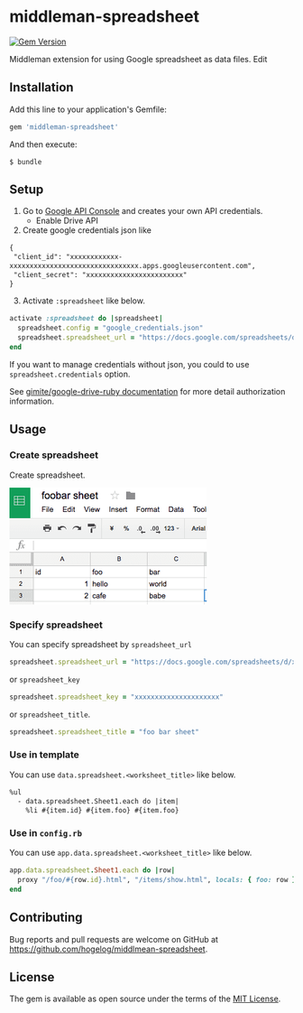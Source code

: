 # middleman-spreadsheet
[![Gem Version](https://badge.fury.io/rb/middleman-spreadsheet.svg)](http://badge.fury.io/rb/middleman-spreadsheet)

Middleman extension for using Google spreadsheet as data files. Edit

## Installation

Add this line to your application's Gemfile:

```ruby
gem 'middleman-spreadsheet'
```

And then execute:
```
$ bundle
```

## Setup

1. Go to [Google API Console](https://console.developers.google.com/apis/credentials) and creates your own API credentials.
    - Enable Drive API
2. Create google credentials json like
```
{
 "client_id": "xxxxxxxxxxxx-xxxxxxxxxxxxxxxxxxxxxxxxxxxxxxxx.apps.googleusercontent.com",
 "client_secret": "xxxxxxxxxxxxxxxxxxxxxxxx"
}
```
3. Activate `:spreadsheet` like below.
```ruby
activate :spreadsheet do |spreadsheet|
  spreadsheet.config = "google_credentials.json"
  spreadsheet.spreadsheet_url = "https://docs.google.com/spreadsheets/d/xxxxxxxxxxxxxxxxxxxxx/edit#gid=0"
end
```

If you want to manage credentials without json, you could to use `spreadsheet.credentials` option.

See [gimite/google-drive-ruby documentation](https://github.com/gimite/google-drive-ruby/blob/master/doc/authorization.md) for more detail authorization information.

## Usage
### Create spreadsheet
Create spreadsheet.

![](spreadsheet.png)

### Specify spreadsheet
You can specify spreadsheet by `spreadsheet_url`

```ruby
spreadsheet.spreadsheet_url = "https://docs.google.com/spreadsheets/d/xxxxxxxxxxxxxxxxxxxxx/edit#gid=0"
```

or `spreadsheet_key`

```ruby
spreadsheet.spreadsheet_key = "xxxxxxxxxxxxxxxxxxxxx"
```
 or `spreadsheet_title`.

```ruby
spreadsheet.spreadsheet_title = "foo bar sheet"
```


### Use in template
You can use `data.spreadsheet.<worksheet_title>` like below.

```haml
%ul
  - data.spreadsheet.Sheet1.each do |item|
    %li #{item.id} #{item.foo} #{item.foo}
```

### Use in `config.rb`
You can use `app.data.spreadsheet.<worksheet_title>` like below.

```ruby
app.data.spreadsheet.Sheet1.each do |row|
  proxy "/foo/#{row.id}.html", "/items/show.html", locals: { foo: row }
end
```

## Contributing

Bug reports and pull requests are welcome on GitHub at https://github.com/hogelog/middlmean-spreadsheet.


## License

The gem is available as open source under the terms of the [MIT License](http://opensource.org/licenses/MIT).
